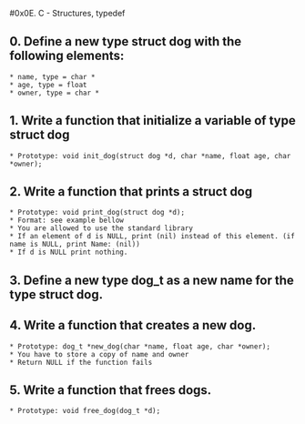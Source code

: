 #0x0E. C - Structures, typedef
## 0. Define a new type struct dog with the following elements:
	* name, type = char *
	* age, type = float
	* owner, type = char *
## 1. Write a function that initialize a variable of type struct dog
	* Prototype: void init_dog(struct dog *d, char *name, float age, char *owner);
## 2. Write a function that prints a struct dog
	* Prototype: void print_dog(struct dog *d);
	* Format: see example bellow
	* You are allowed to use the standard library
	* If an element of d is NULL, print (nil) instead of this element. (if name is NULL, print Name: (nil))
	* If d is NULL print nothing.
## 3. Define a new type dog_t as a new name for the type struct dog.
## 4. Write a function that creates a new dog.
	* Prototype: dog_t *new_dog(char *name, float age, char *owner);
	* You have to store a copy of name and owner
	* Return NULL if the function fails
## 5. Write a function that frees dogs.
	* Prototype: void free_dog(dog_t *d);

